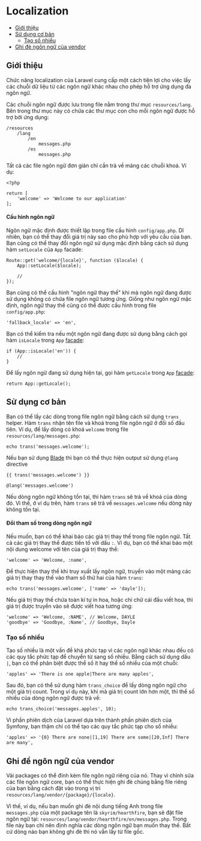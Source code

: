 # Localization

- [Giới thiệu](#introduction)
- [Sử dụng cơ bản](#basic-usage)
    - [Tạo số nhiều](#pluralization)
- [Ghi đè ngôn ngữ của vendor](#overriding-vendor-language-files)

<a name="introduction"></a>
## Giới thiệu

Chức năng localization của Laravel cung cấp một cách tiện lợi cho việc lấy các chuỗi dữ liệu từ các ngôn ngữ khác nhau cho phép hỗ trợ ứng dụng đa ngôn ngữ.

Các chuỗi ngôn ngữ được lưu trong file nằm trong thư mục `resources/lang`. Bên trong thư mục này có chứa các thư mục con cho mỗi ngôn ngữ được hỗ trợ bởi ứng dụng:

    /resources
        /lang
            /en
                messages.php
            /es
                messages.php

Tất cả các file ngôn ngữ đơn giản chỉ cần trả về mảng các chuỗi khoá. Ví dụ:

    <?php

    return [
        'welcome' => 'Welcome to our application'
    ];

#### Cấu hình ngôn ngữ

Ngôn ngữ mặc định được thiết lập trong file cấu hình `config/app.php`. Dĩ nhiên, bạn có thể thay đổi giá trị này sao cho phù hợp với yêu cầu của bạn. Bạn cũng có thể thay đổi ngôn ngữ sử dụng mặc định bằng cách sử dụng hàm `setLocale` của `App` facade:

    Route::get('welcome/{locale}', function ($locale) {
        App::setLocale($locale);

        //
    });

Bạn cũng có thể cấu hình "ngôn ngữ thay thế" khi mà ngôn ngữ đang được sử dụng không có chứa file ngôn ngữ tương ứng. Giống như ngôn ngữ mặc định, ngôn ngữ thay thế cũng có thể được cấu hình trong file `config/app.php`:

    'fallback_locale' => 'en',

Bạn có thể kiểm tra nếu một ngôn ngữ đang được sử dụng bằng cách gọi hàm `isLocale` trong `App` [facade](https://laravel.com/docs/master/facades):

    if (App::isLocale('en')) {
        //
    }

Để lấy ngôn ngữ đang sử dụng hiện tại, gọi hàm `getLocale` trong `App` [facade](https://laravel.com/docs/master/facades):

    return App::getLocale();

<a name="basic-usage"></a>
## Sử dụng cơ bản

Bạn có thể lấy các dòng trong file ngôn ngữ bằng cách sử dụng `trans` helper. Hàm `trans` nhận tên file và khoá trong file ngôn ngữ ở đối số đầu tiên. Ví dụ, để lấy dòng có khoá `welcome` trong file `resources/lang/messages.php`:

    echo trans('messages.welcome');

Nếu bạn sử dụng [Blade](https://laravel.com/docs/master/blade) thì bạn có thể thực hiện output sử dụng `@lang` directive

    {{ trans('messages.welcome') }}

    @lang('messages.welcome')

Nếu dòng ngôn ngữ không tồn tại, thì hàm `trans` sẽ trả về khoá của dòng đó. Vì thế, ở ví dụ trên, hàm `trans` sẽ trả về `messages.welcome` nếu dòng này không tồn tại.

#### Đổi tham số trong dòng ngôn ngữ

Nếu muốn, bạn có thể khai báo các giá trị thay thế trong file ngôn ngữ. Tất cả các giá trị thay thế được tiền tố với dấu `:`. Ví dụ, bạn có thể khai báo một nội dung welcome với tên của giá trị thay thế:

    'welcome' => 'Welcome, :name',

Để thực hiện thay thế khi truy xuất lấy ngôn ngữ, truyền vào một mảng các giá trị thay thay thế vào tham số thứ hai của hàm `trans`:

    echo trans('messages.welcome', ['name' => 'dayle']);

Nếu giá trị thay thế chứa toàn kí tự in hoa, hoặc chỉ chữ cái đầu viết hoa, thì giá trị được truyền vào sẽ được viết hoa tương ứng:

    'welcome' => 'Welcome, :NAME', // Welcome, DAYLE
    'goodbye' => 'Goodbye, :Name', // Goodbye, Dayle


<a name="pluralization"></a>
### Tạo số nhiều

Tạo số nhiều là một vấn đề khá phức tạp vì các ngôn ngữ khác nhau đều có các quy tắc phức tạp để chuyển từ sang số nhiều. Bằng cách sử dụng dấu `|`, bạn có thể phân biệt được thể số ít hay thể số nhiều của một chuỗi:

    'apples' => 'There is one apple|There are many apples',

Sau đó, bạn có thể sử dụng hàm `trans_choice` để lấy dòng ngôn ngữ cho một giá trị count. Trong ví dụ này, khi mà giá trị count lớn hơn một, thì thể số nhiều của dòng ngôn ngữ được trả về:

    echo trans_choice('messages.apples', 10);

Vì phần phiên dịch của Laravel dựa trên thành phần phiên dịch của Symfony, bạn thậm chí có thể tạo các quy tắc phức tạp cho số nhiều:

    'apples' => '{0} There are none|[1,19] There are some|[20,Inf] There are many',

<a name="overriding-vendor-language-files"></a>
## Ghi đề ngôn ngữ của vendor

Vài packages có thể đính kèm file ngôn ngữ riêng của nó. Thay vì chỉnh sửa các file ngôn ngữ core, bạn có thể thực hiện ghi đè chúng bằng file riêng của bạn bằng cách đặt vào trong vị trí `resources/lang/vendor/{package}/{locale}`.

Vì thế, ví dụ, nếu bạn muốn ghi đè nội dung tiếng Anh trong file `messages.php` của một package tên là `skyrim/hearthfire`, bạn sẽ đặt file ngôn ngữ tại: `resources/lang/vendor/hearthfire/en/messages.php`. Trong file này bạn chỉ nên định nghĩa các dòng ngôn ngữ bạn muốn thay thế. Bất cứ dòng nào bạn không ghi đè thì nó vẫn lấy từ file gốc.

